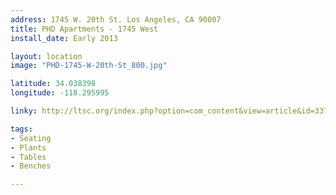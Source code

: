 ```yaml
---
address: 1745 W. 20th St. Los Angeles, CA 90007
title: PHD Apartments - 1745 West
install_date: Early 2013

layout: location
image: "PHD-1745-W-20th-St_800.jpg"

latitude: 34.038398
longitude: -118.295995

linky: http://ltsc.org/index.php?option=com_content&view=article&id=337

tags:	
- Seating
- Plants
- Tables
- Benches

---
```

